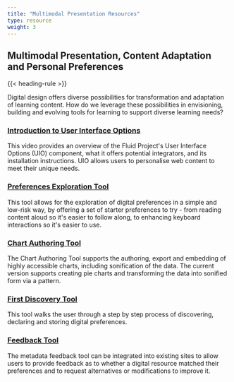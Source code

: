 ```yaml
---
title: "Multimodal Presentation Resources"
type: resource
weight: 3
---
```

## Multimodal Presentation, Content Adaptation and Personal Preferences

{{< heading-rule >}}

<p class="resource-intro">Digital design offers diverse possibilities for transformation and adaptation of learning content. How do we leverage these possibilities in envisioning, building and evolving tools for learning to support diverse learning needs?</p>

### [Introduction to User Interface Options](https://www.youtube.com/watch?v=63DqNgxtsrA)

This video provides an overview of the Fluid Project's User Interface Options (UIO) component, what it offers potential integrators, and its installation instructions. UIO allows users to personalise web content to meet their unique needs.

### [Preferences Exploration Tool](http://build.fluidproject.org/prefsEditors/demos/explorationTool/)

This tool allows for the exploration of digital preferences in a simple and low-risk way, by offering a set of starter preferences to try - from reading content aloud so it's easier to follow along, to enhancing keyboard interactions so it's easier to use.

### [Chart Authoring Tool](http://build.fluidproject.org/chartAuthoring/demos/)

The Chart Authoring Tool supports the authoring, export and embedding of highly accessible charts, including sonification of the data. The current version supports creating pie charts and transforming the data into sonified form via a pattern.

### [First Discovery Tool](http://first-discovery.floeproject.org/demos/)

This tool walks the user through a step by step process of discovering, declaring and storing digital preferences.

### [Feedback Tool](http://metadata.floeproject.org/demos/feedback/)

The metadata feedback tool can be integrated into existing sites to allow users to provide feedback as to whether a digital resource matched their preferences and to request alternatives or modifications to improve it.
